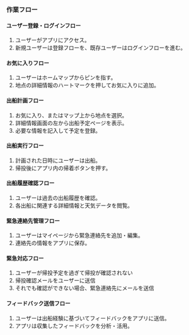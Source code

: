 ### 作業フロー

#### ユーザー登録・ログインフロー
1. ユーザーがアプリにアクセス。
2. 新規ユーザーは登録フローを、既存ユーザーはログインフローを進む。

#### お気に入りフロー
1. ユーザーはホームマップからピンを指す。
2. 地点の詳細情報のハートマークを押してお気に入りに追加。

#### 出船計画フロー
1. お気に入り、またはマップ上から地点を選択。
2. 詳細情報画面の左から出船予定ページを表示。
3. 必要な情報を記入して予定を登録。

#### 出船実行フロー
1. 計画された日時にユーザーは出船。
3. 帰投後にアプリ内の帰着ボタンを押す。

#### 出船履歴確認フロー
1. ユーザーは過去の出船履歴を確認。
2. 各出船に関連する詳細情報と天気データを閲覧。

#### 緊急連絡先管理フロー
1. ユーザーはマイページから緊急連絡先を追加・編集。
2. 連絡先の情報をアプリに保存。

#### 緊急対応フロー
1. ユーザーが帰投予定を過ぎて帰投が確認されない
2. 帰投確認メールをユーザーに送信
3. それでも確認ができない場合、緊急連絡先にメールを送信

#### フィードバック送信フロー
1. ユーザーは出船経験に基づいてフィードバックをアプリに送信。
2. アプリは収集したフィードバックを分析・活用。
